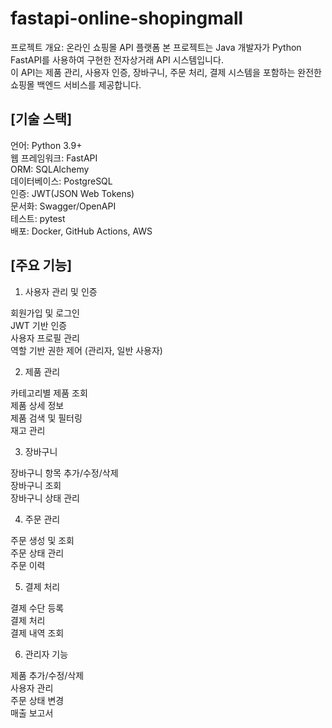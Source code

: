 # fastapi-online-shopingmall

프로젝트 개요: 온라인 쇼핑몰 API 플랫폼
본 프로젝트는 Java 개발자가 Python FastAPI를 사용하여 구현한 전자상거래 API 시스템입니다. </br>
이 API는 제품 관리, 사용자 인증, 장바구니, 주문 처리, 결제 시스템을 포함하는 완전한 쇼핑몰 백엔드 서비스를 제공합니다. </br>

## [기술 스택]

언어: Python 3.9+ </br>
웹 프레임워크: FastAPI </br>
ORM: SQLAlchemy </br>
데이터베이스: PostgreSQL </br>
인증: JWT(JSON Web Tokens) </br>
문서화: Swagger/OpenAPI </br>
테스트: pytest </br>
배포: Docker, GitHub Actions, AWS </br>

## [주요 기능] </br>

1. 사용자 관리 및 인증 </br>

회원가입 및 로그인 </br>
JWT 기반 인증 </br>
사용자 프로필 관리 </br>
역할 기반 권한 제어 (관리자, 일반 사용자) </br>

2. 제품 관리 </br>

카테고리별 제품 조회 </br>
제품 상세 정보 </br>
제품 검색 및 필터링 </br>
재고 관리 </br>

3. 장바구니 </br>

장바구니 항목 추가/수정/삭제 </br>
장바구니 조회 </br>
장바구니 상태 관리 </br>

4. 주문 관리 </br>

주문 생성 및 조회 </br>
주문 상태 관리 </br>
주문 이력 </br>

5. 결제 처리 </br>

결제 수단 등록 </br>
결제 처리 </br>
결제 내역 조회 </br>

6. 관리자 기능 </br>

제품 추가/수정/삭제 </br>
사용자 관리 </br>
주문 상태 변경 </br>
매출 보고서 </br>

